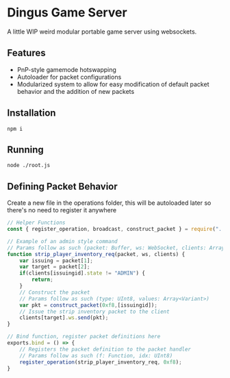 # Dingus Game Server

A little WIP weird modular portable game server using websockets.

## Features

* PnP-style gamemode hotswapping
* Autoloader for packet configurations
* Modularized system to allow for easy modification of default packet behavior and the addition of new packets

## Installation

`npm i`

## Running

`node ./root.js`
## Defining Packet Behavior
Create a new file in the operations folder, this will be autoloaded later so there's no need to register it anywhere
```js
// Helper Functions
const { register_operation, broadcast, construct_packet } = require("../packet_parser")

// Example of an admin style command
// Params follow as such (packet: Buffer, ws: WebSocket, clients: Array<clients>)
function strip_player_inventory_req(packet, ws, clients) {
    var issuing = packet[1];
    var target = packet[2];
    if(clients[issuingid].state != "ADMIN") {
        return;
    }
    // Construct the packet
    // Params follow as such (type: UInt8, values: Array<Variant>)
    var pkt = construct_packet(0xf8,[issuingid]);
    // Issue the strip inventory packet to the client
    clients[target].ws.send(pkt);
}

// Bind function, register packet definitions here
exports.bind = () => {
    // Registers the packet definition to the packet handler
    // Params follow as such (f: Function, idx: UInt8)
    register_operation(strip_player_inventory_req, 0xf8);
}
```